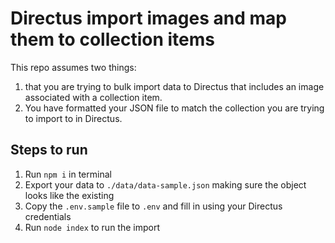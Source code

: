 # Directus import images and map them to collection items
This repo assumes two things: 
1. that you are trying to bulk import data to Directus that includes an image associated with a collection item. 
2. You have formatted your JSON file to match the collection you are trying to import to in Directus.

## Steps to run
1. Run `npm i` in terminal
2. Export your data to `./data/data-sample.json` making sure the object looks like the existing
3. Copy the `.env.sample` file to `.env` and fill in using your Directus credentials
4. Run `node index` to run the import
